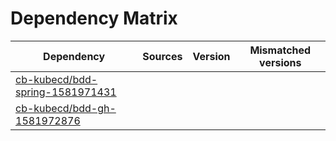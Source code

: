 # Dependency Matrix

Dependency | Sources | Version | Mismatched versions
---------- | ------- | ------- | -------------------
[cb-kubecd/bdd-spring-1581971431](https://github.com/cb-kubecd/bdd-spring-1581971431.git) |  | []() | 
[cb-kubecd/bdd-gh-1581972876](https://github.com/cb-kubecd/bdd-gh-1581972876.git) |  | []() | 
